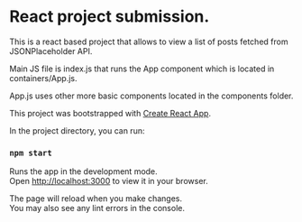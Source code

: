 # React project submission.

This is a react based project that allows to view a list of posts fetched from JSONPlaceholder API.

Main JS file is index.js that runs the App component which is located in containers/App.js.

App.js uses other more basic components located in the components folder.

This project was bootstrapped with [Create React App](https://github.com/facebook/create-react-app).

In the project directory, you can run:

### `npm start`

Runs the app in the development mode.\
Open [http://localhost:3000](http://localhost:3000) to view it in your browser.

The page will reload when you make changes.\
You may also see any lint errors in the console.











